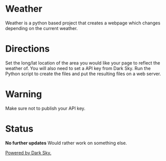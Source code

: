 # Weather
Weather is a python based project that creates a webpage which changes depending on the current weather.

# Directions
Set the long/lat location of the area you would like your page to reflect the weather of. You will also need to set a API key from Dark Sky. Run the Python script to create the files and put the resulting files on a web server.

# Warning
Make sure not to publish your API key.

# Status
**No further updates** Would rather work on something else.

[Powered by Dark Sky.](https://darksky.net/poweredby/)